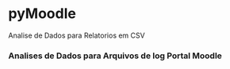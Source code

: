 # pyMoodle
Analise de Dados para Relatorios em CSV

### Analises de Dados para Arquivos de log Portal Moodle

